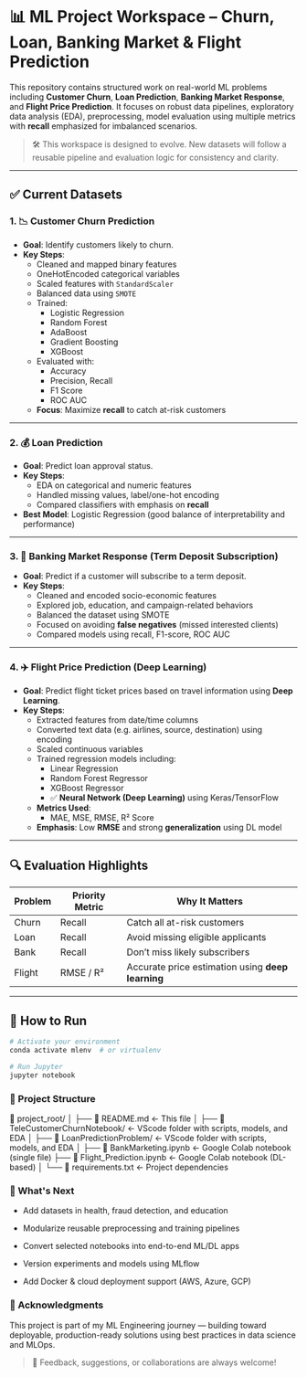 # 📊 ML Project Workspace – Churn, Loan, Banking Market & Flight Prediction

This repository contains structured work on real-world ML problems including **Customer Churn**, **Loan Prediction**, **Banking Market Response**, and **Flight Price Prediction**. It focuses on robust data pipelines, exploratory data analysis (EDA), preprocessing, model evaluation using multiple metrics with **recall** emphasized for imbalanced scenarios.

> 🛠 This workspace is designed to evolve. New datasets will follow a reusable pipeline and evaluation logic for consistency and clarity.

---

## ✅ Current Datasets

### 1. 📉 Customer Churn Prediction

* **Goal**: Identify customers likely to churn.
* **Key Steps**:
  - Cleaned and mapped binary features
  - OneHotEncoded categorical variables
  - Scaled features with `StandardScaler`
  - Balanced data using `SMOTE`
  - Trained:
    - Logistic Regression
    - Random Forest
    - AdaBoost
    - Gradient Boosting
    - XGBoost
  - Evaluated with:
    - Accuracy
    - Precision, Recall
    - F1 Score
    - ROC AUC
  - **Focus**: Maximize **recall** to catch at-risk customers

---

### 2. 💰 Loan Prediction

* **Goal**: Predict loan approval status.
* **Key Steps**:
  - EDA on categorical and numeric features
  - Handled missing values, label/one-hot encoding
  - Compared classifiers with emphasis on **recall**
* **Best Model**: Logistic Regression (good balance of interpretability and performance)

---

### 3. 🏦 Banking Market Response (Term Deposit Subscription)

* **Goal**: Predict if a customer will subscribe to a term deposit.
* **Key Steps**:
  - Cleaned and encoded socio-economic features
  - Explored job, education, and campaign-related behaviors
  - Balanced the dataset using SMOTE
  - Focused on avoiding **false negatives** (missed interested clients)
  - Compared models using recall, F1-score, ROC AUC

---

### 4. ✈️ Flight Price Prediction (Deep Learning)

* **Goal**: Predict flight ticket prices based on travel information using **Deep Learning**.
* **Key Steps**:
  - Extracted features from date/time columns
  - Converted text data (e.g. airlines, source, destination) using encoding
  - Scaled continuous variables
  - Trained regression models including:
    - Linear Regression
    - Random Forest Regressor
    - XGBoost Regressor
    - ✅ **Neural Network (Deep Learning)** using Keras/TensorFlow
  - **Metrics Used**:
    - MAE, MSE, RMSE, R² Score
  - **Emphasis**: Low **RMSE** and strong **generalization** using DL model

---

## 🔍 Evaluation Highlights

| Problem | Priority Metric | Why It Matters |
|--------|------------------|----------------|
| Churn | Recall | Catch all at-risk customers |
| Loan | Recall | Avoid missing eligible applicants |
| Bank | Recall | Don’t miss likely subscribers |
| Flight | RMSE / R² | Accurate price estimation using **deep learning** |

---

## 🧪 How to Run

```bash
# Activate your environment
conda activate mlenv  # or virtualenv

# Run Jupyter
jupyter notebook
```
### 🧭 Project Structure
📁 project_root/
│
├── 📄 README.md <- This file
│
├── 📁 TeleCustomerChurnNotebook/ <- VScode folder with scripts, models, and EDA
│
├── 📁 LoanPredictionProblem/ <- VScode folder with scripts, models, and EDA
│
├── 📄 BankMarketing.ipynb <- Google Colab notebook (single file)
├── 📄 Flight_Prediction.ipynb <- Google Colab notebook (DL-based)
│
└── 📄 requirements.txt <- Project dependencies



### 🚀 What's Next
 * Add datasets in health, fraud detection, and education

 * Modularize reusable preprocessing and training pipelines

 * Convert selected notebooks into end-to-end ML/DL apps

 * Version experiments and models using MLflow

 * Add Docker & cloud deployment support (AWS, Azure, GCP)

### 🙌 Acknowledgments
This project is part of my ML Engineering journey — building toward deployable, production-ready solutions using best practices in data science and MLOps.

> 🔄 Feedback, suggestions, or collaborations are always welcome!


